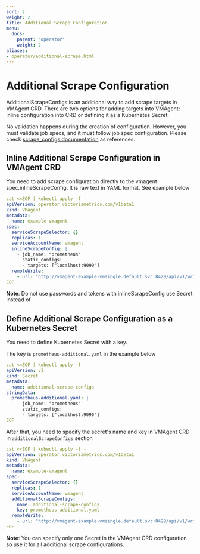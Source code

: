 ```yaml
---
sort: 2
weight: 2
title: Additional Scrape Configuration
menu:
  docs:
    parent: "operator"
    weight: 2
aliases:
- operator/additional-scrape.html
---
```


# Additional Scrape Configuration

AdditionalScrapeConfigs is an additional way to add scrape targets in VMAgent CRD.
There are two options for adding targets into VMAgent: inline configuration into CRD or defining it as a Kubernetes Secret.

No validation happens during the creation of configuration. However, you must validate job specs, and it must follow job spec configuration.
Please check [scrape_configs documentation](https://docs.victoriametrics.com/sd_configs.html#scrape_configs) as references.

## Inline Additional Scrape Configuration in VMAgent CRD

You need to add scrape configuration directly to the vmagent spec.inlineScrapeConfig. It is raw text in YAML format.
See example below

```yaml
cat <<EOF | kubectl apply -f -
apiVersion: operator.victoriametrics.com/v1beta1
kind: VMAgent
metadata:
  name: example-vmagent
spec:
  serviceScrapeSelector: {}
  replicas: 1
  serviceAccountName: vmagent
  inlineScrapeConfig: |
    - job_name: "prometheus"
      static_configs:
      - targets: ["localhost:9090"]
  remoteWrite:
    - url: "http://vmagent-example-vmsingle.default.svc:8429/api/v1/write"
EOF
```

**Note**: Do not use passwords and tokens with inlineScrapeConfig use Secret instead of


## Define Additional Scrape Configuration as a Kubernetes Secret 

You need to define Kubernetes Secret with a key.

The key is `prometheus-additional.yaml` in the example below

```yaml
cat <<EOF | kubectl apply -f -
apiVersion: v1
kind: Secret
metadata:
  name: additional-scrape-configs
stringData:
  prometheus-additional.yaml: |
    - job_name: "prometheus"
      static_configs:
      - targets: ["localhost:9090"]
EOF
```

After that, you need to specify the secret's name and key in VMAgent CRD in `additionalScrapeConfigs` section

```yaml
cat <<EOF | kubectl apply -f -
apiVersion: operator.victoriametrics.com/v1beta1
kind: VMAgent
metadata:
  name: example-vmagent
spec:
  serviceScrapeSelector: {}
  replicas: 1
  serviceAccountName: vmagent
  additionalScrapeConfigs:
    name: additional-scrape-configs
    key: prometheus-additional.yaml
  remoteWrite:
    - url: "http://vmagent-example-vmsingle.default.svc:8429/api/v1/write"
EOF
```

**Note**: You can specify only one Secret in the VMAgent CRD configuration so use it for all additional scrape configurations.

